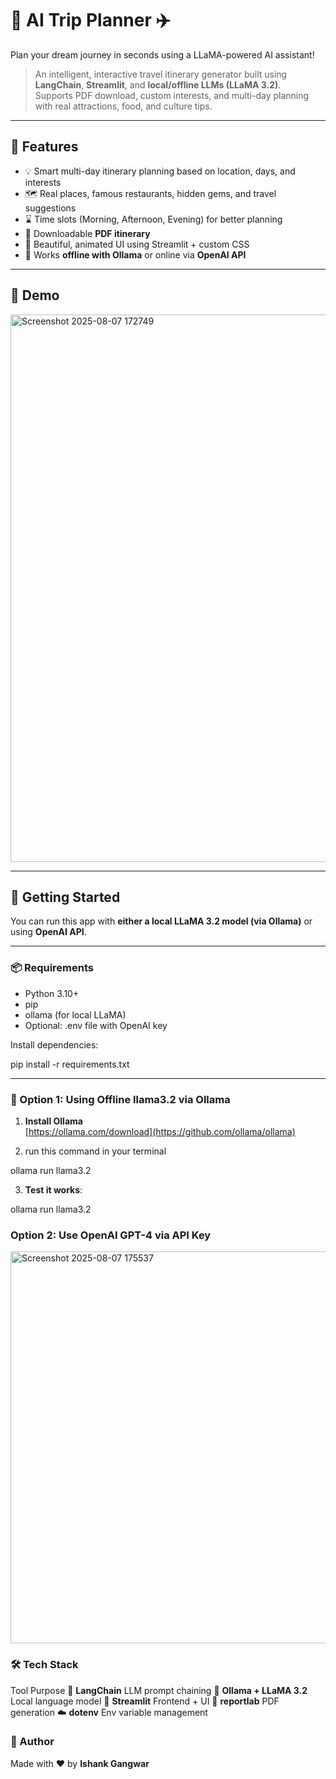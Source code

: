 # 🧠 AI Trip Planner ✈️  
Plan your dream journey in seconds using a LLaMA-powered AI assistant!

> An intelligent, interactive travel itinerary generator built using **LangChain**, **Streamlit**, and **local/offline LLMs (LLaMA 3.2)**.  
> Supports PDF download, custom interests, and multi-day planning with real attractions, food, and culture tips.

---

## 🌟 Features

- 💡 Smart multi-day itinerary planning based on location, days, and interests
- 🗺️ Real places, famous restaurants, hidden gems, and travel suggestions
- ⌛ Time slots (Morning, Afternoon, Evening) for better planning
- 🧾 Downloadable **PDF itinerary**
- 🎨 Beautiful, animated UI using Streamlit + custom CSS
- 🔌 Works **offline with Ollama** or online via **OpenAI API**

---

## 📸 Demo

<img width="1907" height="876" alt="Screenshot 2025-08-07 172749" src="https://github.com/user-attachments/assets/413cbfc5-3454-4109-9b76-d6cf956340ec" />

---

## 🚀 Getting Started

You can run this app with **either a local LLaMA 3.2 model (via Ollama)** or using **OpenAI API**.

---

### 📦 Requirements

- Python 3.10+
- pip
- ollama (for local LLaMA)
- Optional: .env file with OpenAI key

Install dependencies:

pip install -r requirements.txt

---

### 🧠 Option 1: Using Offline llama3.2 via Ollama

1. **Install Ollama**  
   [https://ollama.com/download](https://github.com/ollama/ollama)

2. run this command in your terminal

  ollama run llama3.2

3. **Test it works**:
  
  ollama run llama3.2

### Option 2: Use OpenAI GPT-4 via API Key

<img width="536" height="627" alt="Screenshot 2025-08-07 175537" src="https://github.com/user-attachments/assets/960ada4e-1183-480d-9832-9ad90fddfe06" />

### 🛠️ Tech Stack
Tool	Purpose
🧠 **LangChain**	LLM prompt chaining
🦙 **Ollama + LLaMA 3.2**	Local language model
💬 **Streamlit**	Frontend + UI
🧾 **reportlab**	PDF generation
☁️ **dotenv**	Env variable management

### 🙌 Author
Made with ❤️ by **Ishank Gangwar**

